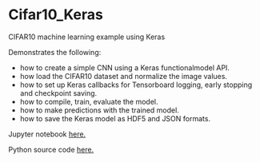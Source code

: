 # Cifar10_Keras
CIFAR10 machine learning example using Keras

Demonstrates the following:

 - how to create a simple CNN using a Keras functionalmodel API.
 - how load the CIFAR10 dataset and normalize the image values.
 - how to set up Keras callbacks for Tensorboard logging, early stopping and checkpoint saving.
 - how to compile, train, evaluate the model.
 - how to make predictions with the trained model.
 - how to save the Keras model as HDF5 and JSON formats.
 
Jupyter notebook <a href="https://github.com/foolmarks/cifar10_keras/blob/master/cifar10_keras.ipynb">here.</a>

Python source code <a href="https://github.com/foolmarks/cifar10_keras/blob/master/cifar10_keras.py">here.</a>
